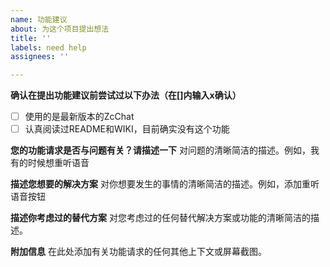 ```yaml
---
name: 功能建议
about: 为这个项目提出想法
title: ''
labels: need help
assignees: ''

---
```


**确认在提出功能建议前尝试过以下办法（在[]内输入x确认）**

- [ ] 使用的是最新版本的ZcChat
- [ ] 认真阅读过README和WIKI，目前确实没有这个功能

**您的功能请求是否与问题有关？请描述一下**
对问题的清晰简洁的描述。例如，我有的时候想重听语音

**描述您想要的解决方案**
对你想要发生的事情的清晰简洁的描述。例如，添加重听语音按钮

**描述你考虑过的替代方案**
对您考虑过的任何替代解决方案或功能的清晰简洁的描述。

**附加信息**
在此处添加有关功能请求的任何其他上下文或屏幕截图。

